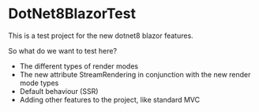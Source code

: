 # DotNet8BlazorTest

This is a test project for the new dotnet8 blazor features.

So what do we want to test here?

* The different types of render modes
* The new attribute StreamRendering in conjunction with the new render mode types
* Default behaviour (SSR)
* Adding other features to the project, like standard MVC

